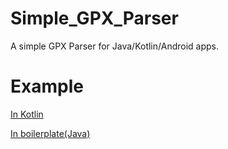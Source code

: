 # Simple_GPX_Parser
A simple GPX Parser for Java/Kotlin/Android apps.

# Example
[In Kotlin](.../tree/master/lib/src/test/kotlin/SimpleGPX)

[In boilerplate(Java)](.../tree/master/lib/src/test/kotlin/SimpleGPX/SimpleGPXTest.java)
